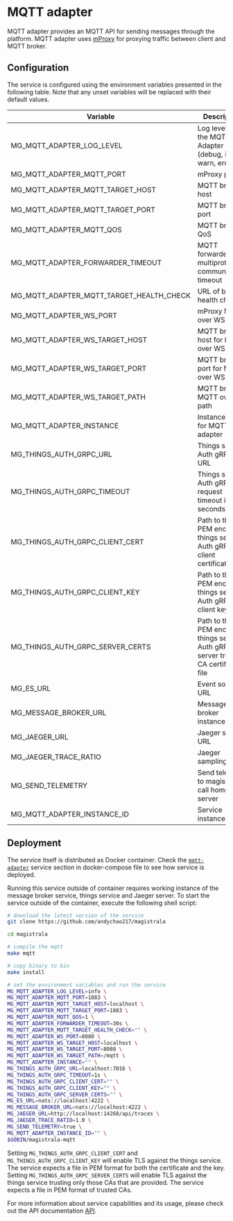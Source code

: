 # MQTT adapter

MQTT adapter provides an MQTT API for sending messages through the platform. MQTT adapter uses [mProxy](https://github.com/absmach/mproxy) for proxying traffic between client and MQTT broker.

## Configuration

The service is configured using the environment variables presented in the following table. Note that any unset variables will be replaced with their default values.

| Variable                                 | Description                                                                        | Default                            |
| ---------------------------------------- | ---------------------------------------------------------------------------------- | ---------------------------------- |
| MG_MQTT_ADAPTER_LOG_LEVEL                | Log level for the MQTT Adapter (debug, info, warn, error)                          | info                               |
| MG_MQTT_ADAPTER_MQTT_PORT                | mProxy port                                                                        | 1883                               |
| MG_MQTT_ADAPTER_MQTT_TARGET_HOST         | MQTT broker host                                                                   | localhost                          |
| MG_MQTT_ADAPTER_MQTT_TARGET_PORT         | MQTT broker port                                                                   | 1883                               |
| MG_MQTT_ADAPTER_MQTT_QOS                 | MQTT broker QoS                                                                    | 1                                  |
| MG_MQTT_ADAPTER_FORWARDER_TIMEOUT        | MQTT forwarder for multiprotocol communication timeout                             | 30s                                |
| MG_MQTT_ADAPTER_MQTT_TARGET_HEALTH_CHECK | URL of broker health check                                                         | ""                                 |
| MG_MQTT_ADAPTER_WS_PORT                  | mProxy MQTT over WS port                                                           | 8080                               |
| MG_MQTT_ADAPTER_WS_TARGET_HOST           | MQTT broker host for MQTT over WS                                                  | localhost                          |
| MG_MQTT_ADAPTER_WS_TARGET_PORT           | MQTT broker port for MQTT over WS                                                  | 8080                               |
| MG_MQTT_ADAPTER_WS_TARGET_PATH           | MQTT broker MQTT over WS path                                                      | /mqtt                              |
| MG_MQTT_ADAPTER_INSTANCE                 | Instance name for MQTT adapter                                                     | ""                                 |
| MG_THINGS_AUTH_GRPC_URL                  | Things service Auth gRPC URL                                                       | <localhost:7000>                   |
| MG_THINGS_AUTH_GRPC_TIMEOUT              | Things service Auth gRPC request timeout in seconds                                | 1s                                 |
| MG_THINGS_AUTH_GRPC_CLIENT_CERT          | Path to the PEM encoded things service Auth gRPC client certificate file           | ""                                 |
| MG_THINGS_AUTH_GRPC_CLIENT_KEY           | Path to the PEM encoded things service Auth gRPC client key file                   | ""                                 |
| MG_THINGS_AUTH_GRPC_SERVER_CERTS         | Path to the PEM encoded things server Auth gRPC server trusted CA certificate file | ""                                 |
| MG_ES_URL                                | Event sourcing URL                                                                 | <nats://localhost:4222>            |
| MG_MESSAGE_BROKER_URL                    | Message broker instance URL                                                        | <nats://localhost:4222>            |
| MG_JAEGER_URL                            | Jaeger server URL                                                                  | <http://localhost:4318/v1/traces> |
| MG_JAEGER_TRACE_RATIO                    | Jaeger sampling ratio                                                              | 1.0                                |
| MG_SEND_TELEMETRY                        | Send telemetry to magistrala call home server                                      | true                               |
| MG_MQTT_ADAPTER_INSTANCE_ID              | Service instance ID                                                                | ""                                 |

## Deployment

The service itself is distributed as Docker container. Check the [`mqtt-adapter`](https://github.com/andychao217/magistrala/blob/main/docker/docker-compose.yml) service section in docker-compose file to see how service is deployed.

Running this service outside of container requires working instance of the message broker service, things service and Jaeger server.
To start the service outside of the container, execute the following shell script:

```bash
# download the latest version of the service
git clone https://github.com/andychao217/magistrala

cd magistrala

# compile the mqtt
make mqtt

# copy binary to bin
make install

# set the environment variables and run the service
MG_MQTT_ADAPTER_LOG_LEVEL=info \
MG_MQTT_ADAPTER_MQTT_PORT=1883 \
MG_MQTT_ADAPTER_MQTT_TARGET_HOST=localhost \
MG_MQTT_ADAPTER_MQTT_TARGET_PORT=1883 \
MG_MQTT_ADAPTER_MQTT_QOS=1 \
MG_MQTT_ADAPTER_FORWARDER_TIMEOUT=30s \
MG_MQTT_ADAPTER_MQTT_TARGET_HEALTH_CHECK="" \
MG_MQTT_ADAPTER_WS_PORT=8080 \
MG_MQTT_ADAPTER_WS_TARGET_HOST=localhost \
MG_MQTT_ADAPTER_WS_TARGET_PORT=8080 \
MG_MQTT_ADAPTER_WS_TARGET_PATH=/mqtt \
MG_MQTT_ADAPTER_INSTANCE="" \
MG_THINGS_AUTH_GRPC_URL=localhost:7016 \
MG_THINGS_AUTH_GRPC_TIMEOUT=1s \
MG_THINGS_AUTH_GRPC_CLIENT_CERT="" \
MG_THINGS_AUTH_GRPC_CLIENT_KEY="" \
MG_THINGS_AUTH_GRPC_SERVER_CERTS="" \
MG_ES_URL=nats://localhost:4222 \
MG_MESSAGE_BROKER_URL=nats://localhost:4222 \
MG_JAEGER_URL=http://localhost:14268/api/traces \
MG_JAEGER_TRACE_RATIO=1.0 \
MG_SEND_TELEMETRY=true \
MG_MQTT_ADAPTER_INSTANCE_ID="" \
$GOBIN/magistrala-mqtt
```

Setting `MG_THINGS_AUTH_GRPC_CLIENT_CERT` and `MG_THINGS_AUTH_GRPC_CLIENT_KEY` will enable TLS against the things service. The service expects a file in PEM format for both the certificate and the key. Setting `MG_THINGS_AUTH_GRPC_SERVER_CERTS` will enable TLS against the things service trusting only those CAs that are provided. The service expects a file in PEM format of trusted CAs.

For more information about service capabilities and its usage, please check out the API documentation [API](https://github.com/andychao217/magistrala/blob/main/api/asyncapi/mqtt.yml).
